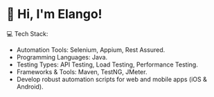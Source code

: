 # 👋 Hi, I'm Elango!
💻 Tech Stack:
- Automation Tools: Selenium, Appium, Rest Assured.
- Programming Languages: Java.
- Testing Types: API Testing, Load Testing, Performance Testing.
- Frameworks & Tools: Maven, TestNG, JMeter.
- Develop robust automation scripts for web and mobile apps (iOS & Android).


